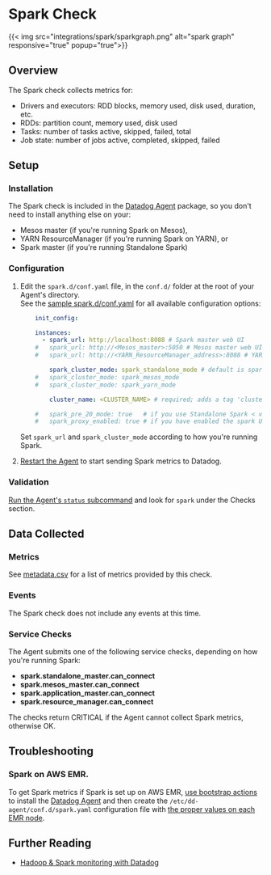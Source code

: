 # Spark Check
{{< img src="integrations/spark/sparkgraph.png" alt="spark graph" responsive="true" popup="true">}}
## Overview

The Spark check collects metrics for:

- Drivers and executors: RDD blocks, memory used, disk used, duration, etc.
- RDDs: partition count, memory used, disk used
- Tasks: number of tasks active, skipped, failed, total
- Job state: number of jobs active, completed, skipped, failed

## Setup
### Installation

The Spark check is included in the [Datadog Agent][1] package, so you don't need to install anything else on your:

- Mesos master (if you're running Spark on Mesos),
- YARN ResourceManager (if you're running Spark on YARN), or
- Spark master (if you're running Standalone Spark)

### Configuration

1. Edit the `spark.d/conf.yaml` file, in the `conf.d/` folder at the root of your Agent's directory.  
    See the [sample spark.d/conf.yaml][2] for all available configuration options:

    ```yaml
        init_config:

        instances:
          - spark_url: http://localhost:8088 # Spark master web UI
        #   spark_url: http://<Mesos_master>:5050 # Mesos master web UI
        #   spark_url: http://<YARN_ResourceManager_address>:8088 # YARN ResourceManager address

            spark_cluster_mode: spark_standalone_mode # default is spark_yarn_mode
        #   spark_cluster_mode: spark_mesos_mode
        #   spark_cluster_mode: spark_yarn_mode

            cluster_name: <CLUSTER_NAME> # required; adds a tag 'cluster_name:<CLUSTER_NAME>' to all metrics

        #   spark_pre_20_mode: true   # if you use Standalone Spark < v2.0
        #   spark_proxy_enabled: true # if you have enabled the spark UI proxy
    ```

    Set `spark_url` and `spark_cluster_mode` according to how you're running Spark.

2. [Restart the Agent][3] to start sending Spark metrics to Datadog.

### Validation

[Run the Agent's `status` subcommand][4] and look for `spark` under the Checks section.

## Data Collected
### Metrics
See [metadata.csv][5] for a list of metrics provided by this check.

### Events
The Spark check does not include any events at this time.

### Service Checks
The Agent submits one of the following service checks, depending on how you're running Spark:

- **spark.standalone_master.can_connect**
- **spark.mesos_master.can_connect**
- **spark.application_master.can_connect**
- **spark.resource_manager.can_connect**

The checks return CRITICAL if the Agent cannot collect Spark metrics, otherwise OK.

## Troubleshooting
### Spark on AWS EMR.

To get Spark metrics if Spark is set up on AWS EMR, [use bootstrap actions][6] to install the [Datadog Agent][7] and then create the `/etc/dd-agent/conf.d/spark.yaml` configuration file with [the proper values on each EMR node][8].

## Further Reading

* [Hadoop & Spark monitoring with Datadog][9]


[1]: https://app.datadoghq.com/account/settings#agent
[2]: https://github.com/DataDog/integrations-core/blob/master/spark/datadog_checks/spark/data/conf.yaml.example
[3]: https://docs.datadoghq.com/agent/faq/agent-commands/#start-stop-restart-the-agent
[4]: https://docs.datadoghq.com/agent/faq/agent-commands/#agent-status-and-information
[5]: https://github.com/DataDog/integrations-core/blob/master/spark/metadata.csv
[6]: https://docs.aws.amazon.com/emr/latest/ManagementGuide/emr-plan-bootstrap.html
[7]: https://docs.datadoghq.com/agent/
[8]: https://docs.aws.amazon.com/emr/latest/ManagementGuide/emr-connect-master-node-ssh.html
[9]: https://www.datadoghq.com/blog/monitoring-spark/
